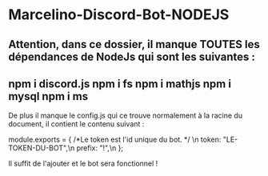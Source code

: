 # Marcelino-Discord-Bot-NODEJS
Attention, dans ce dossier, il manque TOUTES les dépendances de NodeJs qui sont les suivantes :
--
npm i discord.js
npm i fs
npm i mathjs
npm i mysql
npm i ms
--
De plus il manque le config.js qui ce trouve normalement à la racine du document, il contient le contenu suivant :

module.exports = {
    /*Le token est l'id unique du bot. */ \n
    token: "LE-TOKEN-DU-BOT",\n
    prefix: "!",\n
};

Il suffit de l'ajouter et le bot sera fonctionnel ! 
